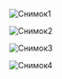 ![Снимок1](https://github.com/arklucis/Kanban-Scrum/assets/154414081/258e0da0-f195-4c27-8631-cfcb54e8e9b8)

![Снимок2](https://github.com/arklucis/Kanban-Scrum/assets/154414081/7549e29a-4204-4804-9ac1-47aa94ff6811)

![Снимок3](https://github.com/arklucis/Kanban-Scrum/assets/154414081/47d96a7b-af7f-4288-a116-c402ff719d1b)

![Снимок4](https://github.com/arklucis/Kanban-Scrum/assets/154414081/bb9eaf11-badf-4b29-9ccd-80ece65c9d04)
